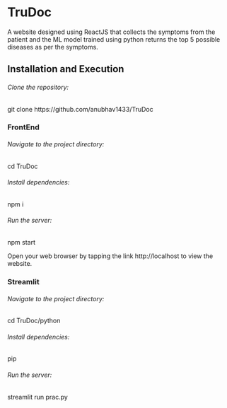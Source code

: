 # TruDoc
A website designed using ReactJS that collects the symptoms from the patient and the ML model trained using python returns the top 5 possible diseases as per the symptoms.
<h2>Installation and Execution</h2>
<h6>Clone the repository:</h6>
git clone https://github.com/anubhav1433/TruDoc<br/>
<h3>FrontEnd</h3>
<h6>Navigate to the project directory:</h6>
cd TruDoc 
<h6>Install dependencies:</h6>
npm i
<h6>Run the server:</h6>
npm start<br/>
<p>Open your web browser by tapping the link http://localhost to view the website.</p>
<h3>Streamlit</h3>
<h6>Navigate to the project directory:</h6>
cd TruDoc/python
<h6>Install dependencies:</h6>
pip
<h6>Run the server:</h6>
streamlit run prac.py
